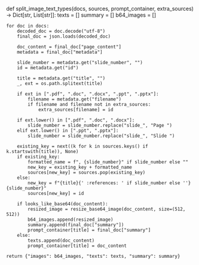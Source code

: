 def split_image_text_types(docs, sources, prompt_container, extra_sources) -> Dict[str, List[str]]:
    texts = []
    summary = []
    b64_images = []

    for doc in docs:
        decoded_doc = doc.decode("utf-8")
        final_doc = json.loads(decoded_doc)

        doc_content = final_doc["page_content"]
        metadata = final_doc["metadata"]

        slide_number = metadata.get("slide_number", "")
        id = metadata.get("id")

        title = metadata.get("title", "")
        _, ext = os.path.splitext(title)

        if ext in [".pdf", ".doc", ".docx", ".ppt", ".pptx"]:
            filename = metadata.get("filename") 
            if filename and filename not in extra_sources:
                extra_sources[filename] = id

        if ext.lower() in [".pdf", ".doc", ".docx"]:
            slide_number = slide_number.replace("slide_", "Page ")
        elif ext.lower() in [".ppt", ".pptx"]:
            slide_number = slide_number.replace("slide_", "Slide ")

        existing_key = next((k for k in sources.keys() if k.startswith(title)), None)
        if existing_key:
            formatted_name = f", {slide_number}" if slide_number else ""
            new_key = existing_key + formatted_name
            sources[new_key] = sources.pop(existing_key)
        else:
            new_key = f"{title}{' :references: ' if slide_number else ''}{slide_number}"
            sources[new_key] = id

        if looks_like_base64(doc_content):
            resized_image = resize_base64_image(doc_content, size=(512, 512))
            b64_images.append(resized_image)
            summary.append(final_doc["summary"])
            prompt_container[title] = final_doc["summary"]
        else:
            texts.append(doc_content)
            prompt_container[title] = doc_content

    return {"images": b64_images, "texts": texts, "summary": summary}
